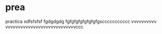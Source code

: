 # prea
practica
xdfsfsfsf
fgdgdgdg
fgfgfgfgfgfgfgfgsccccccccccc
vvvvvvvvvv
vvvvvvvvvvvvvvvvvvvvvvvvvvvvccc